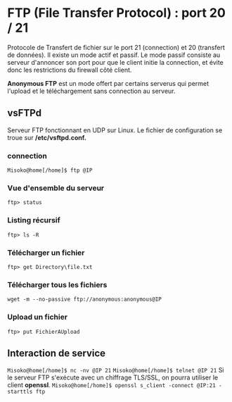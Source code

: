 # FTP (File Transfer Protocol) : port 20 / 21
Protocole de Transfert de fichier sur le port 21 (connection) et 20 (transfert de données).
Il existe un mode actif et passif. Le mode passif consiste au serveur d'annoncer son port pour que le client initie la connection, et évite donc les restrictions du firewall côté client.

**Anonymous FTP** est un mode offert par certains serverus qui permet l'upload et le téléchargement sans connection au serveur.

## vsFTPd
Serveur FTP fonctionnant en UDP sur Linux. 
Le fichier de configuration se troue sur **/etc/vsftpd.conf.**

### connection
```Misoko@home[/home]$ ftp @IP```
### Vue d'ensemble du serveur
```ftp> status```
### Listing récursif
```ftp> ls -R```
### Télécharger un fichier
```ftp> get Directory\file.txt```
### Télécharger tous les fichiers 
```wget -m --no-passive ftp://anonymous:anonymous@IP```
### Upload un fichier
```ftp> put FichierAUpload```

## Interaction de service 
```Misoko@home[/home]$ nc -nv @IP 21```
```Misoko@home[/home]$ telnet @IP 21```
Si le serveur FTP s'exécute avec un chiffrage TLS/SSL, on pourra utiliser le client **openssl**.
```Misoko@home[/home]$ openssl s_client -connect @IP:21 -starttls ftp```

